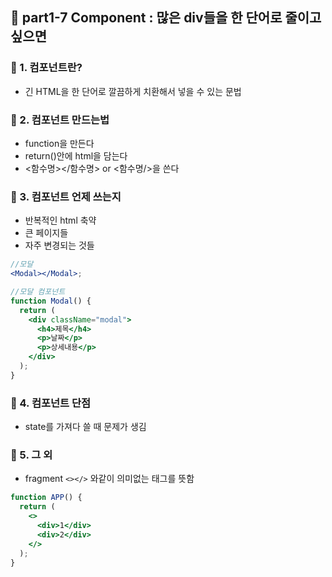 ## 🔧 part1-7 Component : 많은 div들을 한 단어로 줄이고 싶으면

### 🔹 1. 컴포넌트란?

- 긴 HTML을 한 단어로 깔끔하게 치환해서 넣을 수 있는 문법

### 🔹 2. 컴포넌트 만드는법

- function을 만든다
- return()안에 html을 담는다
- <함수명></함수명> or <함수명/>을 쓴다

### 🔹 3. 컴포넌트 언제 쓰는지

- 반복적인 html 축약
- 큰 페이지들
- 자주 변경되는 것들

```jsx
//모달
<Modal></Modal>;

//모달 컴포넌트
function Modal() {
  return (
    <div className="modal">
      <h4>제목</h4>
      <p>날짜</p>
      <p>상세내용</p>
    </div>
  );
}
```

### 🔹 4. 컴포넌트 단점

- state를 가져다 쓸 때 문제가 생김

### 🔹 5. 그 외

- fragment `<></>` 와같이 의미없는 태그를 뜻함

```jsx
function APP() {
  return (
    <>
      <div>1</div>
      <div>2</div>
    </>
  );
}
```
